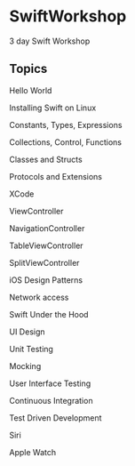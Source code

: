 # SwiftWorkshop
3 day Swift Workshop

## Topics 

Hello World

Installing Swift on Linux

Constants, Types, Expressions

Collections, Control, Functions

Classes and Structs

Protocols and Extensions

XCode

ViewController

NavigationController

TableViewController

SplitViewController

iOS Design Patterns

Network access

Swift Under the Hood

UI Design 

Unit Testing

Mocking

User Interface Testing

Continuous Integration

Test Driven Development

Siri

Apple Watch
